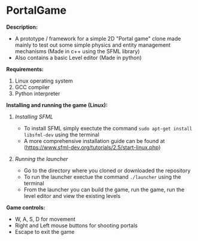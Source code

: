 # PortalGame

**Description:**
  - A prototype / framework for a simple 2D "Portal game" clone made mainly to test out some simple physics 
  and entity management mechanisms (Made in c++ using the SFML library)
  - Also contains a basic Level editor (Made in python)
  
**Requirements:**
  1. Linux operating system
  2. GCC compiler
  3. Python interpreter

**Installing and running the game (Linux):**
  1. *Installing SFML*
      - To install SFML simply exectute the command `sudo apt-get install libsfml-dev` using the terminal
      - A more comprehensive installation guide can be found at (https://www.sfml-dev.org/tutorials/2.5/start-linux.php)
      
  2. *Running the launcher*
      - Go to the directory where you cloned or downloaded the repository
      - To run the launcher exectue the command `./launcher` using the terminal
      - From the launcher you can build the game, run the game, run the level editor and view the existing levels
      
 **Game controls:**
   - W, A, S, D for movement
   - Right and Left mouse buttons for shooting portals
   - Escape to exit the game
